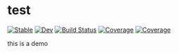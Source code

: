 # test

[![Stable](https://img.shields.io/badge/docs-stable-blue.svg)](https://jake484.github.io/test.jl/stable)
[![Dev](https://img.shields.io/badge/docs-dev-blue.svg)](https://jake484.github.io/test.jl/dev)
[![Build Status](https://ci.appveyor.com/api/projects/status/github/jake484/test.jl?svg=true)](https://ci.appveyor.com/project/jake484/test-jl)
[![Coverage](https://codecov.io/gh/jake484/test.jl/branch/main/graph/badge.svg)](https://codecov.io/gh/jake484/test.jl)
[![Coverage](https://coveralls.io/repos/github/jake484/test.jl/badge.svg?branch=main)](https://coveralls.io/github/jake484/test.jl?branch=main)

this is a demo
